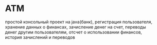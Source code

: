 # ATM
простой консольный проект на java(банк), регистрация пользователя, хранение данных о финансах, зачисление денег на счет, переводы денег другим пользователям, отсчет о использовании финансов, история зачислений и переводов
